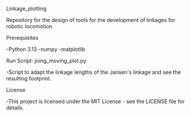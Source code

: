 Linkage_plotting

Repository for the design of tools for the development of linkages for robotic locomotion


Prerequisites


  -Python 3.13
  -numpy
  -matplotlib
  

Run Script: joing_moving_plot.py


  -Script to adapt the linkage lengths of the Jansen's linkage and see the resulting footprint.


 License

 
-This project is licensed under the MIT License - see the LICENSE file for details.

